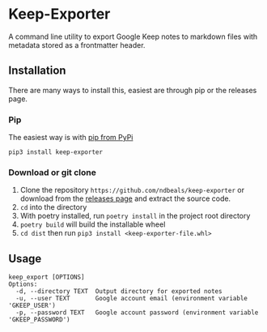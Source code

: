 # Keep-Exporter
A command line utility to export Google Keep notes to markdown files with metadata stored as a frontmatter header. 

## Installation
There are many ways to install this, easiest are through pip or the releases page.

### Pip
The easiest way is with [pip from PyPi](https://pypi.org/project/keep-exporter/)
```
pip3 install keep-exporter
```

### Download or git clone
 1. Clone the repository `https://github.com/ndbeals/keep-exporter` or download from the [releases page](https://github.com/ndbeals/keep-exporter/releases) and extract the source code.
 2. `cd` into the directory
 3. With poetry installed, run `poetry install` in the project root directory
 4. `poetry build` will build the installable wheel
 5. `cd dist` then run `pip3 install <keep-exporter-file.whl>`


## Usage
```
keep_export [OPTIONS]
Options:
  -d, --directory TEXT  Output directory for exported notes
  -u, --user TEXT       Google account email (environment variable 'GKEEP_USER')
  -p, --password TEXT   Google account password (environment variable 'GKEEP_PASSWORD')
```